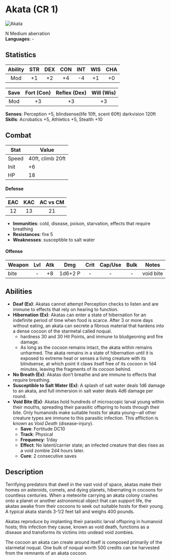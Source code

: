 # Akata (CR 1)

![Akata](https://www.dropbox.com/s/dz0n46tmqazkoxe/akata.jpg?raw=1)

N Medium aberration  
**Languages**: -

## Statistics

|**Ability**|**STR**|**DEX**|**CON**|**INT**|**WIS**|**CHA**|
| :-------: | :---: | :---: | :---: | :---: | :---: | :---: |
| Mod | +1 | +2 | +4 | -4 | +1 | +0 |

| Save | Fort (Con) | Reflex (Dex) | Will (Wis) |
| :--: | :--------: | :----------: | :--------: |
| Mod | +3 | +3 | +3 |

**Senses**: Perception +5, blindsense(life 10ft, scent 60ft) darkvision 120ft  
**Skills**: Acrobatics +5, Athletics +5, Stealth +10

## Combat

| Stat | Value |
| ---- | ----- |
| Speed | 40ft, climb 20ft |
| Init | +6 |
| HP | 18 |

#### Defense

| EAC | KAC | AC vs CM |
| :-: | :-: | :------: |
| 12 | 13 | 21 |

- **Immunities**: cold, disease, poison, starvation, effects that require breathing
- **Resistances**: fire 5
- **Weaknesses**: susceptible to salt water

#### Offense

| Weapon | Lvl | Atk | Dmg | Crit | Cap/Use | Bulk | Notes |
| ------ | :-: | :-: | :-: | :--: | :-----: | :--: | ----- |
| bite | - | +8 | 1d6+2 P | - | - | - | void bite |

## Abilities

- **Deaf (Ex)**: Akatas cannot attempt Perception checks to listen and are immune to effects that rely on hearing to function.
- **Hibernation (Ex)**: Akatas can enter a state of hibernation for an indefinite period of time when food is scarce. After 3 or more days without eating, an akata can secrete a fibrous material that hardens into a dense cocoon of the starmetal called noqual.
  - hardness 30 and 30 Hit Points, and immune to bludgeoning and fire damage.
  - As long as the cocoon remains intact, the akata within remains unharmed. The akata remains in a state of hibernation until it is exposed to extreme heat or senses a living creature with its blindsense, at which point it claws itself free of its cocoon in 1d4 minutes, leaving the fragments of its cocoon behind.
- **No Breath (Ex)**: Akatas don’t breathe and are immune to effects that require breathing.
- **Susceptible to Salt Water (Ex)**: A splash of salt water deals 1d6 damage to an akata, and full immersion in salt water deals 4d6 damage per round.
- **Void Bite (Ex)**: Akatas hold hundreds of microscopic larval young within their mouths, spreading their parasitic offspring to hosts through their bite. Only humanoids make suitable hosts for akata young—all other creature types are immune to this parasitic infection. This affliction is known as *Void Death* (disease-injury).
  - **Save**: Fortitude DC10
  - **Track**: Physical
  - **Frequency**: 1/day
  - **Effect**:  No latent/carrier state; an infected creature that dies rises as a void zombie 2d4 hours later.
  - **Cure**: 2 consecutive saves

## Description

Terrifying predators that dwell in the vast void of space, akatas make their homes on asteroids, comets, and dying planets, hibernating in cocoons for countless centuries. When a meteorite carrying an akata colony crashes onto a planet or another astronomical object that can support life, the akatas awake from their cocoons to seek out suitable hosts for their young. A typical akata stands 3-1/2 feet tall and weighs 400 pounds.

Akatas reproduce by implanting their parasitic larval offspring in humanoid hosts; this infection they cause, known as void death, functions as a disease and transforms its victims into undead void zombies.

The cocoon an akata can create around itself is composed primarily of the starmetal noqual. One bulk of noqual worth 500 credits can be harvested from the remnants of an akata cocoon.
